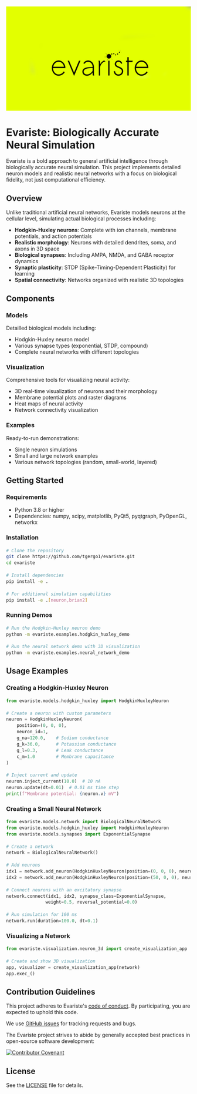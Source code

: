 ![alt text](https://raw.githubusercontent.com/tgergo1/evariste/master/misc/logo.png "evariste")
# Evariste: Biologically Accurate Neural Simulation

Evariste is a bold approach to general artificial intelligence through biologically accurate neural simulation. This project implements detailed neuron models and realistic neural networks with a focus on biological fidelity, not just computational efficiency.

## Overview

Unlike traditional artificial neural networks, Evariste models neurons at the cellular level, simulating actual biological processes including:

- **Hodgkin-Huxley neurons**: Complete with ion channels, membrane potentials, and action potentials
- **Realistic morphology**: Neurons with detailed dendrites, soma, and axons in 3D space
- **Biological synapses**: Including AMPA, NMDA, and GABA receptor dynamics
- **Synaptic plasticity**: STDP (Spike-Timing-Dependent Plasticity) for learning
- **Spatial connectivity**: Networks organized with realistic 3D topologies

## Components

### Models
Detailled biological models including:
- Hodgkin-Huxley neuron model
- Various synapse types (exponential, STDP, compound)
- Complete neural networks with different topologies

### Visualization
Comprehensive tools for visualizing neural activity:
- 3D real-time visualization of neurons and their morphology
- Membrane potential plots and raster diagrams
- Heat maps of neural activity
- Network connectivity visualization

### Examples
Ready-to-run demonstrations:
- Single neuron simulations
- Small and large network examples
- Various network topologies (random, small-world, layered)

## Getting Started

### Requirements
- Python 3.8 or higher
- Dependencies: numpy, scipy, matplotlib, PyQt5, pyqtgraph, PyOpenGL, networkx

### Installation

```bash
# Clone the repository
git clone https://github.com/tgergo1/evariste.git
cd evariste

# Install dependencies
pip install -e .

# For additional simulation capabilities
pip install -e .[neuron,brian2]
```

### Running Demos

```bash
# Run the Hodgkin-Huxley neuron demo
python -m evariste.examples.hodgkin_huxley_demo

# Run the neural network demo with 3D visualization
python -m evariste.examples.neural_network_demo
```

## Usage Examples

### Creating a Hodgkin-Huxley Neuron

```python
from evariste.models.hodgkin_huxley import HodgkinHuxleyNeuron

# Create a neuron with custom parameters
neuron = HodgkinHuxleyNeuron(
    position=(0, 0, 0),
    neuron_id=1,
    g_na=120.0,    # Sodium conductance
    g_k=36.0,      # Potassium conductance
    g_l=0.3,       # Leak conductance
    c_m=1.0        # Membrane capacitance
)

# Inject current and update
neuron.inject_current(10.0)  # 10 nA
neuron.update(dt=0.01)  # 0.01 ms time step
print(f"Membrane potential: {neuron.v} mV")
```

### Creating a Small Neural Network

```python
from evariste.models.network import BiologicalNeuralNetwork
from evariste.models.hodgkin_huxley import HodgkinHuxleyNeuron
from evariste.models.synapses import ExponentialSynapse

# Create a network
network = BiologicalNeuralNetwork()

# Add neurons
idx1 = network.add_neuron(HodgkinHuxleyNeuron(position=(0, 0, 0), neuron_id=0))
idx2 = network.add_neuron(HodgkinHuxleyNeuron(position=(50, 0, 0), neuron_id=1))

# Connect neurons with an excitatory synapse
network.connect(idx1, idx2, synapse_class=ExponentialSynapse, 
               weight=0.5, reversal_potential=0.0)

# Run simulation for 100 ms
network.run(duration=100.0, dt=0.1)
```

### Visualizing a Network

```python
from evariste.visualization.neuron_3d import create_visualization_app

# Create and show 3D visualization
app, visualizer = create_visualization_app(network)
app.exec_()
```

## Contribution Guidelines

This project adheres to Evariste's [code of conduct](code_of_conduct.md). By participating, you are expected to uphold this code.

We use [GitHub issues](https://github.com/tgergo1/evariste/issues) for tracking requests and bugs.

The Evariste project strives to abide by generally accepted best practices in open-source software development:

[![Contributor Covenant](https://img.shields.io/badge/Contributor%20Covenant-v1.4%20adopted-ff69b4.svg)](code_of_conduct.md)

## License

See the [LICENSE](LICENSE) file for details.
